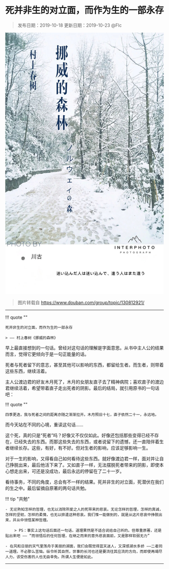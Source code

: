 # 死并非生的对立面，而作为生的一部永存

> 发布日期：2019-10-18 更新日期：2019-10-23 @Flc

![](assets/2019-10-18-01.jpg)

> 图片转载自 https://www.douban.com/group/topic/130812921/ 

----

!!! quote ""

    死并非生的对立面，而作为生的一部永存 

    > —— 村上春树《挪威的森林》

早上最直接想到的一句话。曾经对这句话的理解是字面意思。从书中主人公的结果而言，觉得它更倾向于是一句正能量的话。

死者与死者留下的意志，甚至其他可以影响的东西，都留给生者。而生者，则带着这些东西，继续活着。

主人公渡边君的好友木月死了，木月的女朋友直子去了精神病院；喜欢直子的渡边君继续活着，希望带着直子走出死者的阴影。最后的结局，就引用原书的一句话吧：

!!! quote ""
    
    四季更迭，我与死者之间的距离亦随之渐渐拉开。木月照旧十七，直子依然二十一，永远地。

而今天站在不同的心境，重读这句话……

这个死，真的只是“死者”吗？好像又不仅仅如此。好像还包括那些变得已经不存在，已经失去的东西。而那这些失去的东西，或者说留下的遗憾，还一直陪伴着生者继续长存。这些，有好，有不好。但对生者的影响，应该足够影响一生。

对于一生的影响，又得看自己如何看待这些东西。就好像渡边君一样，面对并让自己挣脱出来，最后他活下来了。又如直子一样，无法摆脱死者带来的阴影，即使本心想走出来，可还是没成功，最后永远的停留在了二十一岁。

看待事务，不同的角度，总会有不一样的结果。死并非生的对立面，死潜伏在我们的生之中。最后留摘自原著的两句话共勉。

!!! tip "共勉"

    - 无论熟知怎样的哲理，也无以消除所爱之人的死带来的悲哀。无论怎样的哲理，怎样的真诚，怎样的坚韧，怎样的柔情，也无以排遣这种悲哀。我们惟一能做到的，就是从这片悲哀中挣脱出来，并从中领悟某种哲理。

        > PS：事实上这句话后面还一句话，道理果然是不适合说给自己听的。但尊重原著，还是贴出来吧 —— “而领悟后的任何哲理，在继之而来的意外悲哀面前，又是那样软弱无力”

    - 在风和日丽的天气里荡舟于美丽的湖面，我们会既觉得蓝天迷人，又深感湖水多娇 ——二者同一道理。不必那么苦恼。纵令听其自然，世事的长河也还是要流往其应流的方向，而即使再竭尽人力，该受伤害的人也无由幸免。所谓人生便是如此。

----

<div id="gitalk-container"></div>